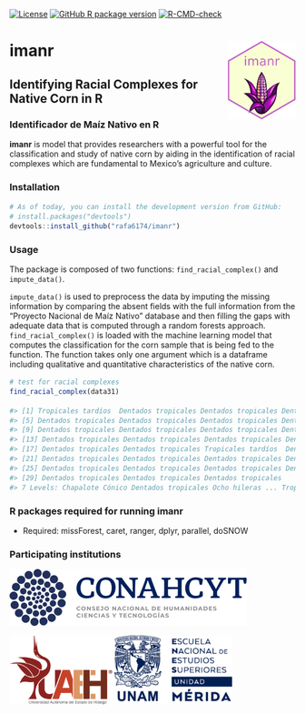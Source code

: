 
<!-- badges: start -->

[![License](https://img.shields.io/badge/License-GPL3-blue.svg)](https://github.com/rafa6174/imanr/blob/master/LICENSE.md)
[![GitHub R package
version](https://img.shields.io/badge/R-v0.1.0-orange)](https://github.com/rafa6174/imanr)
[![R-CMD-check](https://github.com/rafa6174/imanr/actions/workflows/R-CMD-check.yaml/badge.svg)](https://github.com/rafa6174/imanr/actions/workflows/R-CMD-check.yaml)
<!-- [![CRAN/METACRAN](https://img.shields.io/cran/v/ecocbo)](https://cran.r-project.org/package=ecocbo) -->
<!-- [![GitHub R package version](https://img.shields.io/github/r-package/v/rafa6174/imanr)](https://github.com/rafa6174/imanr) -->
<!-- ![CRAN downloads](https://cranlogs.r-pkg.org/badges/grand-total/imanr?color=yellow) -->
<!-- badges: end -->

# imanr <a href="https://github.com/rafa6174/imanr"><img src="vignettes/images/hex-imanr.png" align="right" height="138" /></a>

## Identifying Racial Complexes for Native Corn in R

### Identificador de Maíz Nativo en R

**imanr** is model that provides researchers with a powerful tool for
the classification and study of native corn by aiding in the
identification of racial complexes which are fundamental to Mexico’s
agriculture and culture.

### Installation

``` r
# As of today, you can install the development version from GitHub:
# install.packages("devtools")
devtools::install_github("rafa6174/imanr")
```

### Usage

The package is composed of two functions: `find_racial_complex()` and
`impute_data()`.

`impute_data()` is used to preprocess the data by imputing the missing
information by comparing the absent fields with the full information
from the “Proyecto Nacional de Maíz Nativo” database and then filling
the gaps with adequate data that is computed through a random forests
approach. `find_racial_complex()` is loaded with the machine learning
model that computes the classification for the corn sample that is being
fed to the function. The function takes only one argument which is a
dataframe including qualitative and quantitative characteristics of the
native corn.

``` r
# test for racial complexes
find_racial_complex(data31)

#> [1] Tropicales tardíos  Dentados tropicales Dentados tropicales Dentados tropicales
#> [5] Dentados tropicales Dentados tropicales Dentados tropicales Dentados tropicales
#> [9] Dentados tropicales Dentados tropicales Dentados tropicales Dentados tropicales
#> [13] Dentados tropicales Dentados tropicales Dentados tropicales Dentados tropicales
#> [17] Dentados tropicales Dentados tropicales Tropicales tardíos  Dentados tropicales
#> [21] Dentados tropicales Dentados tropicales Dentados tropicales Dentados tropicales
#> [25] Dentados tropicales Dentados tropicales Dentados tropicales Dentados tropicales
#> [29] Dentados tropicales Dentados tropicales Dentados tropicales
#> 7 Levels: Chapalote Cónico Dentados tropicales Ocho hileras ... Tropicales tardíos
```

### R packages required for running imanr

- Required: missForest, caret, ranger, dplyr, parallel, doSNOW

### Participating institutions

![](man/figures/logoCONACYT.png)

<img src="man/figures/logoUAEH.png" height="121" />
<img src="man/figures/logoENES.png" height="121" />
